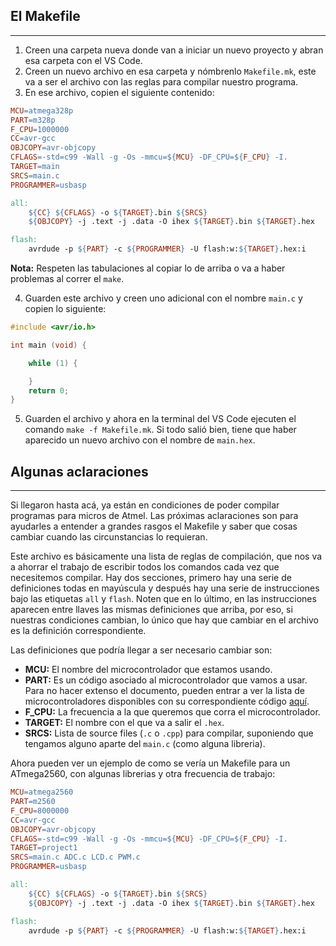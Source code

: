 ## El Makefile
---
1. Creen una carpeta nueva donde van a iniciar un nuevo proyecto y abran esa carpeta con el VS Code.
2. Creen un nuevo archivo en esa carpeta y nómbrenlo `Makefile.mk`, este va a ser el archivo con las reglas para compilar nuestro programa.
3. En ese archivo, copien el siguiente contenido:

```Makefile
MCU=atmega328p
PART=m328p
F_CPU=1000000
CC=avr-gcc
OBJCOPY=avr-objcopy
CFLAGS=-std=c99 -Wall -g -Os -mmcu=${MCU} -DF_CPU=${F_CPU} -I.
TARGET=main
SRCS=main.c
PROGRAMMER=usbasp

all:
    ${CC} ${CFLAGS} -o ${TARGET}.bin ${SRCS}
    ${OBJCOPY} -j .text -j .data -O ihex ${TARGET}.bin ${TARGET}.hex

flash:
    avrdude -p ${PART} -c ${PROGRAMMER} -U flash:w:${TARGET}.hex:i
```

**Nota:** Respeten las tabulaciones al copiar lo de arriba o va a haber problemas al correr el `make`.

4. Guarden este archivo y creen uno adicional con el nombre `main.c` y copien lo siguiente:

```C
#include <avr/io.h>

int main (void) {

    while (1) {

    }
    return 0;
}
```

5. Guarden el archivo y ahora en la terminal del VS Code ejecuten el comando `make -f Makefile.mk`. Si todo salió bien, tiene que haber aparecido un nuevo archivo con el nombre de `main.hex`. 

## Algunas aclaraciones
---
Si llegaron hasta acá, ya están en condiciones de poder compilar programas para micros de Atmel. Las próximas aclaraciones son para ayudarles a entender a grandes rasgos el Makefile y saber que cosas cambiar cuando las circunstancias lo requieran.

Este archivo es básicamente una lista de reglas de compilación, que nos va a ahorrar el trabajo de escribir todos los comandos cada vez que necesitemos compilar. Hay dos secciones, primero hay una serie de definiciones todas en mayúscula y después hay una serie de instrucciones bajo las etiquetas `all` y `flash`. Noten que en lo último, en las instrucciones aparecen entre llaves las mismas definiciones que arriba, por eso, si nuestras condiciones cambian, lo único que hay que cambiar en el archivo es la definición correspondiente.

Las definiciones que podría llegar a ser necesario cambiar son:

- **MCU:** El nombre del microcontrolador que estamos usando.
- **PART:** Es un código asociado al microcontrolador que vamos a usar. Para no hacer extenso el documento, pueden entrar a ver la lista de microcontroladores disponibles con su correspondiente código [aquí](https://www.nongnu.org/avrdude/user-manual/avrdude_4.html#Option-Descriptions).
- **F_CPU:** La frecuencia a la que queremos que corra el microcontrolador.
- **TARGET:** El nombre con el que va a salir el `.hex`.
- **SRCS:** Lista de source files (`.c` o `.cpp`) para compilar, suponiendo que tengamos alguno aparte del `main.c` (como alguna libreria).

Ahora pueden ver un ejemplo de como se vería un Makefile para un ATmega2560, con algunas librerias y otra frecuencia de trabajo:

```makefile
MCU=atmega2560
PART=m2560
F_CPU=8000000
CC=avr-gcc
OBJCOPY=avr-objcopy
CFLAGS=-std=c99 -Wall -g -Os -mmcu=${MCU} -DF_CPU=${F_CPU} -I.
TARGET=project1
SRCS=main.c ADC.c LCD.c PWM.c
PROGRAMMER=usbasp

all:
    ${CC} ${CFLAGS} -o ${TARGET}.bin ${SRCS}
    ${OBJCOPY} -j .text -j .data -O ihex ${TARGET}.bin ${TARGET}.hex

flash:
    avrdude -p ${PART} -c ${PROGRAMMER} -U flash:w:${TARGET}.hex:i
```

